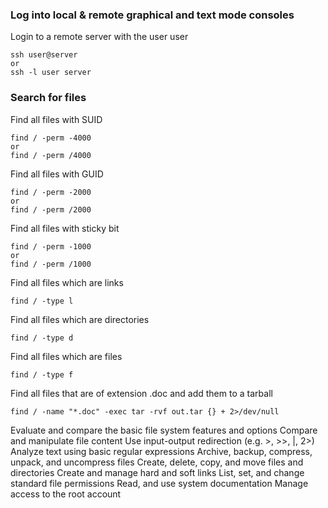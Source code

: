 ### Log into local & remote graphical and text mode consoles

Login to a remote server with the user user
```
ssh user@server 
or
ssh -l user server
```

### Search for files

Find all files with SUID
```
find / -perm -4000 
or
find / -perm /4000
```
Find all files with GUID
```
find / -perm -2000
or
find / -perm /2000
```


Find all files with sticky bit
```
find / -perm -1000
or
find / -perm /1000
```

Find all files which are links
```
find / -type l
```

Find all files which are directories
```
find / -type d
```
Find all files which are files
```
find / -type f
```

Find all files that are of extension .doc and add them to a tarball
```
find / -name "*.doc" -exec tar -rvf out.tar {} + 2>/dev/null
```


Evaluate and compare the basic file system features and options
Compare and manipulate file content
Use input-output redirection (e.g. >, >>, |, 2>)
Analyze text using basic regular expressions
Archive, backup, compress, unpack, and uncompress files
Create, delete, copy, and move files and directories
Create and manage hard and soft links
List, set, and change standard file permissions
Read, and use system documentation
Manage access to the root account

